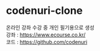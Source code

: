 # codenuri-clone

온라인 강좌 수강 중 개인 필기용으로 생성<br>
강좌 : https://www.ecourse.co.kr/<br>
코드 : https://github.com/codenuri<br>

